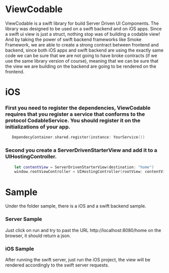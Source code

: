 # ViewCodable

ViewCodable is a swift library for build Server Driven UI Components. 
The library was designed to be used on a swift backend and on iOS apps. Since a swift ui view is just a struct, nothing stop was of building a codable view! 
And by taking the power of swift backend frameworks like Smoke Framework, we are able to create a strong contract between frontend and backend, since both iOS apps and swift backend are using the exactly same code we can be sure that we are not going to have broke contracts (if we use the same library version of course), meaning that we can be sure that the view we are building on the backend are going to be rendered on the frontend. 

# iOS
 ### First you need to register the dependencies, ViewCodable requires that you register a service that conforms to the protocol CodableService. You should register it on the initializations of your app. 
 
 ```swift
    DependecyContainer.shared.register(instance: YourService())
 ```

### Second you create  a ServerDrivenStarterView and add it to a UIHostingController.
```swift
    let contentView = ServerDrivenStarterView(destination: "home")
    window.rootViewController = UIHostingController(rootView: contentView)
```

# Sample
Under the folder sample, there is a iOS and a swift backend sample. 

### Server Sample
Just click on run and try to past the URL http://localhost:8080/home on the browser, it should return a json. 


### iOS Sample
After running the swift server, just run the iOS project, the view will be rendered accordingly to the swift server requests. 


